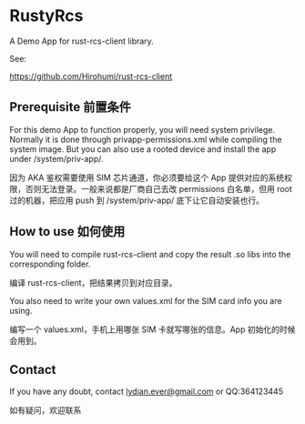 # RustyRcs
A Demo App for rust-rcs-client library.

See:

https://github.com/Hirohumi/rust-rcs-client

## Prerequisite 前置条件

For this demo App to function properly, you will need system privilege. Normally it is done through privapp-permissions.xml while compiling the system image. But you can also use a rooted device and install the app under /system/priv-app/.

因为 AKA 鉴权需要使用 SIM 芯片通道，你必须要给这个 App 提供对应的系统权限，否则无法登录。一般来说都是厂商自己去改 permissions 白名单，但用 root 过的机器，把应用 push 到 /system/priv-app/ 底下让它自动安装也行。

## How to use 如何使用

You will need to compile rust-rcs-client and copy the result .so libs into the corresponding folder.

编译 rust-rcs-client，把结果拷贝到对应目录。

You also need to write your own values.xml for the SIM card info you are using.

编写一个 values.xml，手机上用哪张 SIM 卡就写哪张的信息。App 初始化的时候会用到。

## Contact

If you have any doubt, contact lydian.ever@gmail.com or QQ:364123445

如有疑问，欢迎联系
